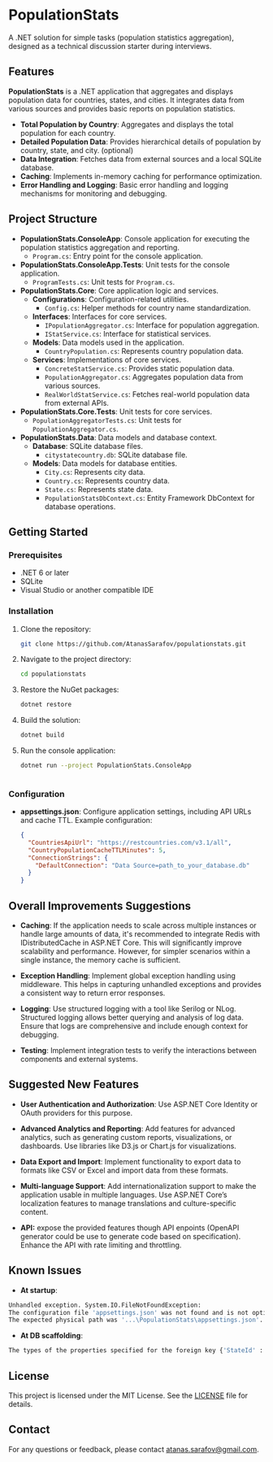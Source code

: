 # PopulationStats
A .NET solution for simple tasks (population statistics aggregation), designed as a technical discussion starter during interviews.


## Features

**PopulationStats** is a .NET application that aggregates and displays population data for countries, states, and cities. It integrates data from various sources and provides basic reports on population statistics.

- **Total Population by Country**: Aggregates and displays the total population for each country.
- **Detailed Population Data**: Provides hierarchical details of population by country, state, and city. (optional)
- **Data Integration**: Fetches data from external sources and a local SQLite database.
- **Caching**: Implements in-memory caching for performance optimization.
- **Error Handling and Logging**: Basic error handling and logging mechanisms for monitoring and debugging.

## Project Structure

- **PopulationStats.ConsoleApp**: Console application for executing the population statistics aggregation and reporting.
  - `Program.cs`: Entry point for the console application.
- **PopulationStats.ConsoleApp.Tests**: Unit tests for the console application.
  - `ProgramTests.cs`: Unit tests for `Program.cs`.
- **PopulationStats.Core**: Core application logic and services.
  - **Configurations**: Configuration-related utilities.
    - `Config.cs`: Helper methods for country name standardization.
  - **Interfaces**: Interfaces for core services.
    - `IPopulationAggregator.cs`: Interface for population aggregation.
    - `IStatService.cs`: Interface for statistical services.
  - **Models**: Data models used in the application.
    - `CountryPopulation.cs`: Represents country population data.
  - **Services**: Implementations of core services.
    - `ConcreteStatService.cs`: Provides static population data.
    - `PopulationAggregator.cs`: Aggregates population data from various sources.
    - `RealWorldStatService.cs`: Fetches real-world population data from external APIs.
- **PopulationStats.Core.Tests**: Unit tests for core services.
  - `PopulationAggregatorTests.cs`: Unit tests for `PopulationAggregator.cs`.
- **PopulationStats.Data**: Data models and database context.
  - **Database**: SQLite database files.
    - `citystatecountry.db`: SQLite database file.
  - **Models**: Data models for database entities.
    - `City.cs`: Represents city data.
    - `Country.cs`: Represents country data.
    - `State.cs`: Represents state data.
    - `PopulationStatsDbContext.cs`: Entity Framework DbContext for database operations.

## Getting Started

### Prerequisites

- .NET 6 or later
- SQLite
- Visual Studio or another compatible IDE

### Installation

1. Clone the repository:
   ```bash
   git clone https://github.com/AtanasSarafov/populationstats.git

2. Navigate to the project directory:
   ```bash
   cd populationstats

3. Restore the NuGet packages:
   ```bash
   dotnet restore

4. Build the solution:
   ```bash
   dotnet build

5. Run the console application:
   ```bash
   dotnet run --project PopulationStats.ConsoleApp
      
### Configuration

- **appsettings.json**: Configure application settings, including API URLs and cache TTL. 
Example configuration:
  ```json
  {
    "CountriesApiUrl": "https://restcountries.com/v3.1/all",
    "CountryPopulationCacheTTLMinutes": 5,
    "ConnectionStrings": {
      "DefaultConnection": "Data Source=path_to_your_database.db"
    }
  }
##  Overall Improvements Suggestions

- **Caching**:
If the application needs to scale across multiple instances or handle large amounts of data, it's recommended to integrate Redis with IDistributedCache in ASP.NET Core. This will significantly improve scalability and performance. However, for simpler scenarios within a single instance, the memory cache is sufficient.

- **Exception Handling**:
Implement global exception handling using middleware. This helps in capturing unhandled exceptions and provides a consistent way to return error responses.

- **Logging**: 
Use structured logging with a tool like Serilog or NLog. 
Structured logging allows better querying and analysis of log data. 
Ensure that logs are comprehensive and include enough context for debugging.

- **Testing**:
Implement integration tests to verify the interactions between components and external systems.

## Suggested New Features

- **User Authentication and Authorization**:
Use ASP.NET Core Identity or OAuth providers for this purpose.

- **Advanced Analytics and Reporting**:
Add features for advanced analytics, such as generating custom reports, visualizations, or dashboards. Use libraries like D3.js or Chart.js for visualizations.

- **Data Export and Import**:
Implement functionality to export data to formats like CSV or Excel and import data from these formats.

- **Multi-language Support**:
Add internationalization support to make the application usable in multiple languages. Use ASP.NET Core’s localization features to manage translations and culture-specific content.

- **API:**
expose the provided features though API enpoints (OpenAPI generator could be use to generate code based on specification). Enhance the API with rate limiting and throttling.

##  Known Issues

- **At startup**:
```bash
Unhandled exception. System.IO.FileNotFoundException: 
The configuration file 'appsettings.json' was not found and is not optional. 
The expected physical path was '...\PopulationStats\appsettings.json'.
```

- **At DB scaffolding**:
```bash
The types of the properties specified for the foreign key {'StateId' : int} on entity type 'City (Dictionary<string, object>)' do not match the types of the properties in the principal key {'StateId' : string} on entity type 'State (Dictionary<string, object>)'. Provide properties that use the same types in the same order.
```

## License

This project is licensed under the MIT License. See the [LICENSE](LICENSE) file for details.

## Contact

For any questions or feedback, please contact atanas.sarafov@gmail.com.


